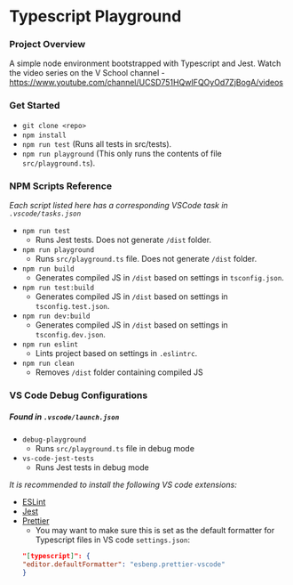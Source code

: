 # Typescript Playground

### Project Overview

A simple node environment bootstrapped with Typescript and Jest.
Watch the video series on the V School channel - https://www.youtube.com/channel/UCSD751HQwIFQOyOd7ZjBogA/videos

### Get Started

- `git clone <repo>`
- `npm install`
- `npm run test` (Runs all tests in src/tests).
- `npm run playground` (This only runs the contents of file `src/playground.ts`).

### NPM Scripts Reference

_Each script listed here has a corresponding VSCode task in `.vscode/tasks.json`_

- `npm run test`
  - Runs Jest tests. Does not generate `/dist` folder.
- `npm run playground`
  - Runs `src/playground.ts` file. Does not generate `/dist` folder.
- `npm run build`
  - Generates compiled JS in `/dist` based on settings in `tsconfig.json`.
- `npm run test:build`
  - Generates compiled JS in `/dist` based on settings in `tsconfig.test.json`.
- `npm run dev:build`
  - Generates compiled JS in `/dist` based on settings in `tsconfig.dev.json`.
- `npm run eslint`
  - Lints project based on settings in `.eslintrc`.
- `npm run clean`
  - Removes `/dist` folder containing compiled JS

### VS Code Debug Configurations

##### Found in `.vscode/launch.json`

- `debug-playground`
  - Runs `src/playground.ts` file in debug mode
- `vs-code-jest-tests`
  - Runs Jest tests in debug mode


_It is recommended to install the following VS code extensions:_

- [ESLint](https://marketplace.visualstudio.com/items?itemName=dbaeumer.vscode-eslint)
- [Jest](https://marketplace.visualstudio.com/items?itemName=Orta.vscode-jest)
- [Prettier](https://marketplace.visualstudio.com/items?itemName=esbenp.prettier-vscode)
  - You may want to make sure this is set as the default formatter for Typescript files in VS code `settings.json`:
  ```json
  "[typescript]": {
  "editor.defaultFormatter": "esbenp.prettier-vscode"
  }
  ```
